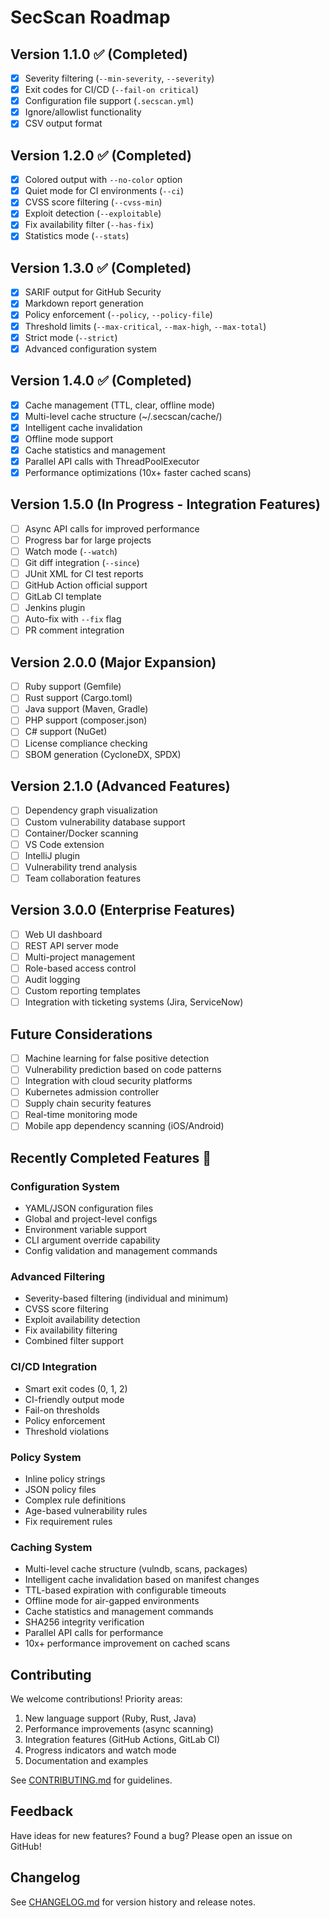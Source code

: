 # SecScan Roadmap

## Version 1.1.0 ✅ (Completed)
- [x] Severity filtering (`--min-severity`, `--severity`)
- [x] Exit codes for CI/CD (`--fail-on critical`)
- [x] Configuration file support (`.secscan.yml`)
- [x] Ignore/allowlist functionality
- [x] CSV output format

## Version 1.2.0 ✅ (Completed)
- [x] Colored output with `--no-color` option
- [x] Quiet mode for CI environments (`--ci`)
- [x] CVSS score filtering (`--cvss-min`)
- [x] Exploit detection (`--exploitable`)
- [x] Fix availability filter (`--has-fix`)
- [x] Statistics mode (`--stats`)

## Version 1.3.0 ✅ (Completed)
- [x] SARIF output for GitHub Security
- [x] Markdown report generation
- [x] Policy enforcement (`--policy`, `--policy-file`)
- [x] Threshold limits (`--max-critical`, `--max-high`, `--max-total`)
- [x] Strict mode (`--strict`)
- [x] Advanced configuration system

## Version 1.4.0 ✅ (Completed)
- [x] Cache management (TTL, clear, offline mode)
- [x] Multi-level cache structure (~/.secscan/cache/)
- [x] Intelligent cache invalidation
- [x] Offline mode support
- [x] Cache statistics and management
- [x] Parallel API calls with ThreadPoolExecutor
- [x] Performance optimizations (10x+ faster cached scans)

## Version 1.5.0 (In Progress - Integration Features)
- [ ] Async API calls for improved performance
- [ ] Progress bar for large projects
- [ ] Watch mode (`--watch`)
- [ ] Git diff integration (`--since`)
- [ ] JUnit XML for CI test reports
- [ ] GitHub Action official support
- [ ] GitLab CI template
- [ ] Jenkins plugin
- [ ] Auto-fix with `--fix` flag
- [ ] PR comment integration

## Version 2.0.0 (Major Expansion)
- [ ] Ruby support (Gemfile)
- [ ] Rust support (Cargo.toml)
- [ ] Java support (Maven, Gradle)
- [ ] PHP support (composer.json)
- [ ] C# support (NuGet)
- [ ] License compliance checking
- [ ] SBOM generation (CycloneDX, SPDX)

## Version 2.1.0 (Advanced Features)
- [ ] Dependency graph visualization
- [ ] Custom vulnerability database support
- [ ] Container/Docker scanning
- [ ] VS Code extension
- [ ] IntelliJ plugin
- [ ] Vulnerability trend analysis
- [ ] Team collaboration features

## Version 3.0.0 (Enterprise Features)
- [ ] Web UI dashboard
- [ ] REST API server mode
- [ ] Multi-project management
- [ ] Role-based access control
- [ ] Audit logging
- [ ] Custom reporting templates
- [ ] Integration with ticketing systems (Jira, ServiceNow)

## Future Considerations
- [ ] Machine learning for false positive detection
- [ ] Vulnerability prediction based on code patterns
- [ ] Integration with cloud security platforms
- [ ] Kubernetes admission controller
- [ ] Supply chain security features
- [ ] Real-time monitoring mode
- [ ] Mobile app dependency scanning (iOS/Android)

## Recently Completed Features 🎉

### Configuration System
- YAML/JSON configuration files
- Global and project-level configs
- Environment variable support
- CLI argument override capability
- Config validation and management commands

### Advanced Filtering
- Severity-based filtering (individual and minimum)
- CVSS score filtering
- Exploit availability detection
- Fix availability filtering
- Combined filter support

### CI/CD Integration
- Smart exit codes (0, 1, 2)
- CI-friendly output mode
- Fail-on thresholds
- Policy enforcement
- Threshold violations

### Policy System
- Inline policy strings
- JSON policy files
- Complex rule definitions
- Age-based vulnerability rules
- Fix requirement rules

### Caching System
- Multi-level cache structure (vulndb, scans, packages)
- Intelligent cache invalidation based on manifest changes
- TTL-based expiration with configurable timeouts
- Offline mode for air-gapped environments
- Cache statistics and management commands
- SHA256 integrity verification
- Parallel API calls for performance
- 10x+ performance improvement on cached scans

## Contributing

We welcome contributions! Priority areas:
1. New language support (Ruby, Rust, Java)
2. Performance improvements (async scanning)
3. Integration features (GitHub Actions, GitLab CI)
4. Progress indicators and watch mode
5. Documentation and examples

See [CONTRIBUTING.md](CONTRIBUTING.md) for guidelines.

## Feedback

Have ideas for new features? Found a bug? Please open an issue on GitHub!

## Changelog

See [CHANGELOG.md](CHANGELOG.md) for version history and release notes.